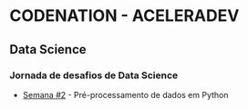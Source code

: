 # CODENATION - ACELERADEV

## Data Science

### Jornada de desafios de Data Science

* [Semana #2](data-science-0) - Pré-processamento de dados em Python
